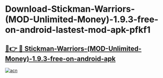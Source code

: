 # Download-Stickman-Warriors-(MOD-Unlimited-Money)-1.9.3-free-on-android-lastest-mod-apk-pfkf1

<h2><a href="https://apkcomod.com?title=Stickman-Warriors-(MOD-Unlimited-Money)-1.9.3-free-on-android">🔗👉 🔴 Stickman-Warriors-(MOD-Unlimited-Money)-1.9.3-free-on-android-apk </a></h2>

[![acn](https://github.com/user-attachments/assets/0f9c940e-d8b0-45ae-aac7-cd30a18b3e1c)](https://apkcomod.com?title=Stickman-Warriors-(MOD-Unlimited-Money)-1.9.3-free-on-android)
